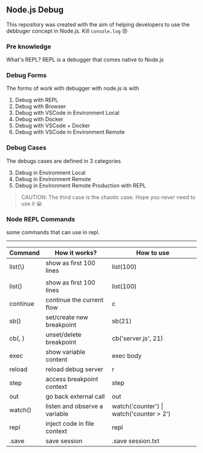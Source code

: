 ## Node.js Debug

This repository was created with the aim of helping developers to use the debbuger concept in Node.js.
Kill `console.log` 😠

### Pre knowledge

What's REPL?
REPL is a debugger that comes native to Node.js

### Debug Forms

The forms of work with debugger with node.js is with 

1. Debug with REPL
2. Debug with Browser
3. Debug with VSCode in Environment Local
4. Debug with Docker
5. Debug with VSCode + Docker
6. Debug with VSCode in Environment Remote

### Debug Cases

The debugs cases are defined in 3 categories

3. Debug in Environment Local
3. Debug in Environment Remote
3. Debug in Environment Remote Production with REPL

> CAUTION: The third case is the chaotic case. Hope you never need to use it 😀.

### Node REPL Commands

some commands that can use in repl.

------------------------------------------
<table>
  <thead>
    <th>Command</th>
    <th>How it works?</th>
    <th>How to use</th>
  </thead>

  <tbody>
    <tr>
      <td>list(\<numberOfLines\>)</td>
      <td>show as first 100 lines</td>
      <td>list(100)</td>
    </tr>
    <tr>
      <td></td>
      <td></td>
      <td></td>
    </tr>
    <tr>
      <td>list(<numberOfLines>)</td>
      <td>show as first 100 lines</td>
      <td>list(100)</td>
    </tr>
    <tr>
      <td>continue</td>
      <td>continue the current flow</td>
      <td>c</td>
    </tr>
    <tr>
      <td>sb(<numberOfLine>)</td>
      <td>set/create new breakpoint</td>
      <td>sb(21)</td>
    </tr>
    <tr>
      <td>cb(<currentFile>, <numberOfLine>)</td>
      <td>unset/delete breakpoint</td>
      <td>cb('server.js', 21)</td>
    </tr>
    <tr>
      <td>exec <expression|variableName></td>
      <td>show variable content</td>
      <td>exec body</td>
    </tr>
    <tr>
      <td>reload</td>
      <td>reload debug server</td>
      <td>r</td>
    </tr>
    <tr>
      <td>step</td>
      <td>access breakpoint context</td>
      <td>step</td>
    </tr>
    <tr>
      <td>out</td>
      <td>go back external call</td>
      <td>out</td>
    </tr>
    <tr>
      <td>watch(<variableName>) </td>
      <td>listen and observe a variable</td>
      <td>watch('counter') | watch('counter > 2')</td>
    </tr>
    <tr>
      <td>repl</td>
      <td>inject code in file context</td>
      <td>repl</td>
    </tr>
    <tr>
      <td>.save</td>
      <td>save session</td>
      <td>.save session.txt</td>
    </tr>
  </tbody>
</table>

